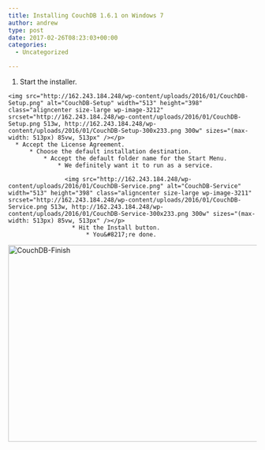 ```yaml
---
title: Installing CouchDB 1.6.1 on Windows 7
author: andrew
type: post
date: 2017-02-26T08:23:03+00:00
categories:
  - Uncategorized

---
```

  1. Start the installer.
  
    <img src="http://162.243.184.248/wp-content/uploads/2016/01/CouchDB-Setup.png" alt="CouchDB-Setup" width="513" height="398" class="aligncenter size-large wp-image-3212" srcset="http://162.243.184.248/wp-content/uploads/2016/01/CouchDB-Setup.png 513w, http://162.243.184.248/wp-content/uploads/2016/01/CouchDB-Setup-300x233.png 300w" sizes="(max-width: 513px) 85vw, 513px" /></p> 
      * Accept the License Agreement. 
          * Choose the default installation destination. 
              * Accept the default folder name for the Start Menu. 
                  * We definitely want it to run as a service.
  
                    <img src="http://162.243.184.248/wp-content/uploads/2016/01/CouchDB-Service.png" alt="CouchDB-Service" width="513" height="398" class="aligncenter size-large wp-image-3211" srcset="http://162.243.184.248/wp-content/uploads/2016/01/CouchDB-Service.png 513w, http://162.243.184.248/wp-content/uploads/2016/01/CouchDB-Service-300x233.png 300w" sizes="(max-width: 513px) 85vw, 513px" /></p> 
                      * Hit the Install button. 
                          * You&#8217;re done.
  
                            
<img src="http://162.243.184.248/wp-content/uploads/2016/01/CouchDB-Finish.png" alt="CouchDB-Finish" width="513" height="398" class="aligncenter size-full wp-image-3210" srcset="http://162.243.184.248/wp-content/uploads/2016/01/CouchDB-Finish.png 513w, http://162.243.184.248/wp-content/uploads/2016/01/CouchDB-Finish-300x233.png 300w" sizes="(max-width: 513px) 85vw, 513px" /> </ol>
